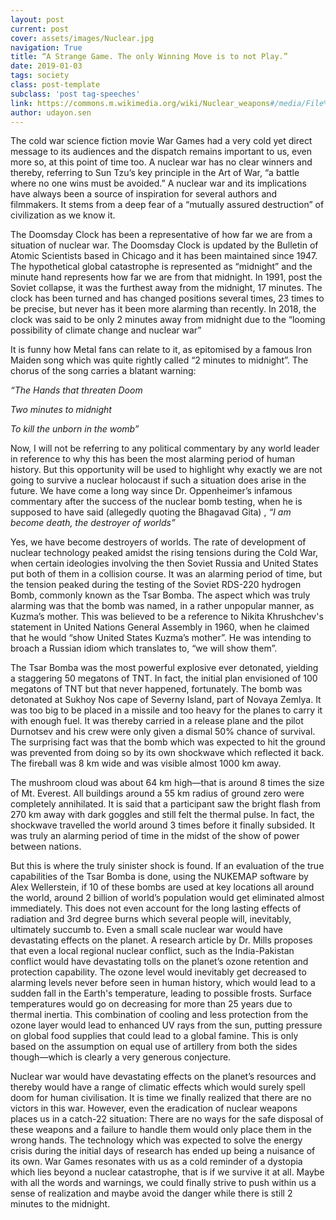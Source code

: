 ```yaml
---
layout: post
current: post
cover: assets/images/Nuclear.jpg
navigation: True
title: “A Strange Game. The only Winning Move is to not Play.”
date: 2019-01-03
tags: society
class: post-template
subclass: 'post tag-speeches'
link: https://commons.m.wikimedia.org/wiki/Nuclear_weapons#/media/File%3ACastle_Romeo.jpg
author: udayon.sen
---
```

The cold war science fiction movie War Games had a very cold yet direct message to its audiences and the dispatch remains important to us, even more so, at this point of time too. A nuclear war has no clear winners and thereby, referring to Sun Tzu’s key principle in the Art of War, “a battle where no one wins must be avoided.” A nuclear war and its implications have always been a source of inspiration for several authors and filmmakers. It stems from a deep fear of a “mutually assured destruction” of civilization as we know it.

The Doomsday Clock has been a representative of how far we are from a situation of nuclear war. The Doomsday Clock is updated by the Bulletin of Atomic Scientists based in Chicago and it has been maintained since 1947. The hypothetical global catastrophe is represented as “midnight” and the minute hand represents how far we are from that midnight. In 1991, post the Soviet collapse, it was the furthest away from the midnight, 17 minutes. The clock has been turned and has changed positions several times, 23 times to be precise, but never has it been more alarming than recently. In 2018, the clock was said to be only 2 minutes away from midnight due to the “looming possibility of climate change and nuclear war”

It is funny how Metal fans can relate to it, as epitomised by a famous Iron Maiden song which was quite rightly called “2 minutes to midnight”. The chorus of the song carries a blatant warning:

*“The Hands that threaten Doom*

*Two minutes to midnight*

*To kill the unborn in the womb”*

Now, I will not be referring to any political commentary by any world leader in reference to why this has been the most alarming period of human history. But this opportunity will be used to highlight why exactly we are not going to survive a nuclear holocaust if such a situation does arise in the future. We have come a long way since Dr. Oppenheimer’s infamous commentary after the success of the nuclear bomb testing, when he is supposed to have said (allegedly quoting the Bhagavad Gita) , *“I am become death, the destroyer of worlds”*

Yes, we have become destroyers of worlds. The rate of development of nuclear technology peaked amidst the rising tensions during the Cold War, when certain ideologies involving the then Soviet Russia and United States put both of them in a collision course. It was an alarming period of time, but the tension peaked during the testing of the Soviet RDS-220 hydrogen Bomb, commonly known as the Tsar Bomba. The aspect which was truly alarming was that the bomb was named, in a rather unpopular manner, as Kuzma’s mother. This was believed to be a reference to Nikita Khrushchev's statement in United Nations General Assembly in 1960, when he claimed that he would “show United States Kuzma’s mother”. He was intending to broach a Russian idiom which translates to, “we will show them”.

The Tsar Bomba was the most powerful explosive ever detonated, yielding a staggering 50 megatons of TNT. In fact, the initial plan envisioned of 100 megatons of TNT but that never happened, fortunately. The bomb was detonated at Sukhoy Nos cape of Severny Island, part of Novaya Zemlya. It was too big to be placed in a missile and too heavy for the planes to carry it with enough fuel. It was thereby carried in a release plane and the pilot Durnotsev and his crew were only given a dismal 50% chance of survival. The surprising fact was that the bomb which was expected to hit the ground was prevented from doing so by its own shockwave which reflected it back. The fireball was 8 km wide and was visible almost 1000 km away.

The mushroom cloud was about 64 km high—that is around 8 times the size of Mt. Everest. All buildings around a 55 km radius of ground zero were completely annihilated. It is said that a participant saw the bright flash from 270 km away with dark goggles and still felt the thermal pulse. In fact, the shockwave travelled the world around 3 times before it finally subsided. It was truly an alarming period of time in the midst of the show of power between nations.

But this is where the truly sinister shock is found. If an evaluation of the true capabilities of the Tsar Bomba is done, using the NUKEMAP software by Alex Wellerstein, if 10 of these bombs are used at key locations all around the world, around 2 billion of world’s population would get eliminated almost immediately. This does not even account for the long lasting effects of radiation and 3rd degree burns which several people will, inevitably, ultimately succumb to. Even a small scale nuclear war would have devastating effects on the planet. A research article by Dr. Mills proposes that even a local regional nuclear conflict, such as the India-Pakistan conflict would have devastating tolls on the planet’s ozone retention and protection capability. The ozone level would inevitably get decreased to alarming levels never before seen in human history, which would lead to a sudden fall in the Earth's temperature, leading to possible frosts. Surface temperatures would go on decreasing for more than 25 years due to thermal inertia. This combination of cooling and less protection from the ozone layer would lead to enhanced UV rays from the sun, putting pressure on global food supplies that could lead to a global famine. This is only based on the assumption on equal use of artillery from both the sides though—which is clearly a very generous conjecture.

Nuclear war would have devastating effects on the planet’s resources and thereby would have a range of climatic effects which would surely spell doom for human civilisation. It is time we finally realized that there are no victors in this war. However, even the eradication of nuclear weapons places us in a catch-22 situation: There are no ways for the safe disposal of these weapons and a failure to handle them would only place them in the wrong hands. The technology which was expected to solve the energy crisis during the initial days of research has ended up being a nuisance of its own. War Games resonates with us as a cold reminder of a dystopia which lies beyond a nuclear catastrophe, that is if we survive it at all. Maybe with all the words and warnings, we could finally strive to push within us a sense of realization and maybe avoid the danger while there is still 2 minutes to the midnight.
